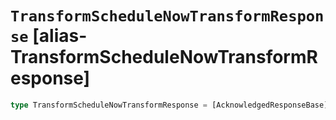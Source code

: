 # `TransformScheduleNowTransformResponse` [alias-TransformScheduleNowTransformResponse]
```typescript
type TransformScheduleNowTransformResponse = [AcknowledgedResponseBase](./AcknowledgedResponseBase.md);
```
